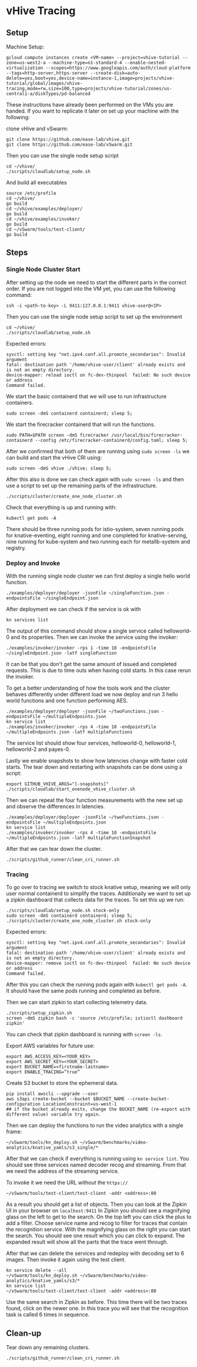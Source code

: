 # vHive Tracing

## Setup

Machine Setup:

```
gcloud compute instances create <VM-name> --project=vhive-tutorial --zone=us-west2-a --machine-type=n1-standard-4 --enable-nested-virtualization --scopes=https://www.googleapis.com/auth/cloud-platform --tags=http-server,https-server --create-disk=auto-delete=yes,boot=yes,device-name=instance-1,image=projects/vhive-tutorial/global/images/vhive-tracing,mode=rw,size=100,type=projects/vhive-tutorial/zones/us-central1-a/diskTypes/pd-balanced
```

These instructions have already been performed on the VMs you are handed.
If you want to replicate it later on set up your machine with the following:

clone vHive and vSwarm:
```
git clone https://github.com/ease-lab/vhive.git
git clone https://github.com/ease-lab/vSwarm.git
```
Then you can use the single node setup script
```
cd ~/vhive/
./scripts/cloudlab/setup_node.sh
```

And build all executables
```
source /etc/profile
cd ~/vhive/
go build
cd ~/vhive/examples/deployer/
go build
cd ~/vhive/examples/invoker/
go build
cd ~/vSwarm/tools/test-client/
go build
```

## Steps

### Single Node Cluster Start
After setting up the node we need to start the different parts in the correct
order. If you are not logged into the VM yet, you can use the following command:

```
ssh -i <path-to-key> -L 9411:127.0.0.1:9411 vhive-user@<IP>
```

Then you can use the single node setup script to set up the environment
```
cd ~/vhive/
./scripts/cloudlab/setup_node.sh
```

Expected errors:
```
sysctl: setting key "net.ipv4.conf.all.promote_secondaries": Invalid argument
fatal: destination path '/home/vhive-user/client' already exists and is not an empty directory.
device-mapper: reload ioctl on fc-dev-thinpool  failed: No such device or address
Command failed.
```

We start the basic containerd that we will use to run infrastructure
containers.

```
sudo screen -dmS containerd containerd; sleep 5;
```

We start the firecracker containerd that will run the functions.

```
sudo PATH=$PATH screen -dmS firecracker /usr/local/bin/firecracker-containerd --config /etc/firecracker-containerd/config.toml; sleep 5;
```

After we confirmed that both of them are running using `sudo screen -ls` we can
build and start the vHive CRI using:

```
sudo screen -dmS vhive ./vhive; sleep 5;
```

After this also is done we can check again with `sudo screen -ls` and then use
a script to set up the remaining parts of the infrastructure.

```
./scripts/cluster/create_one_node_cluster.sh
```

Check that everything is up and running with:

```
kubectl get pods -A
```

There should be three running pods for istio-system, seven running pods for
knative-eventing, eight running and one completed for knative-serving,
nine running for kube-system and two running each for metallb-system and
registry.

### Deploy and Invoke

With the running single node cluster we can first deploy a single hello world
function.

```
./examples/deployer/deployer -jsonFile ~/singleFunction.json -endpointsFile ~/singleEndpoint.json
```
After deployment we can check if the service is ok with
```
kn services list
```
The output of this command should show a single service called helloworld-0
and its properties.
Then we can invoke the service using the invoker:

```
./examples/invoker/invoker -rps 1 -time 10 -endpointsFile ~/singleEndpoint.json -latf singleFunction
```

It can be that you don't get the same amount of issued and completed requests.
This is due to time outs when having cold starts.
In this case rerun the invoker.

To get a better understanding of how the tools work and the cluster behaves
differently under different load we now deploy and run 3 hello world functions
and one function performing AES.

```
./examples/deployer/deployer -jsonFile ~/twoFunctions.json -endpointsFile ~/multipleEndpoints.json
kn service list
./examples/invoker/invoker -rps 4 -time 10 -endpointsFile ~/multipleEndpoints.json -latf multipleFunctions
```
The service list should show four services, helloworld-0, helloworld-1,
helloworld-2 and payes-0.

Lastly we enable snapshots to show how latencies change with faster cold starts.
The tear down and restarting with snapshots can be done using a script:
```
export GITHUB_VHIVE_ARGS="[-snapshots]"
./scripts/cloudlab/start_onenode_vhive_cluster.sh
```

Then we can repeat the four function measurements with the new set up and
observe the differences in latencies.

```
./examples/deployer/deployer -jsonFile ~/twoFunctions.json -endpointsFile ~/multipleEndpoints.json
kn service list
./examples/invoker/invoker -rps 4 -time 10 -endpointsFile ~/multipleEndpoints.json -latf multipleFunctionSnapshot
```

After that we can tear down the cluster.
```
./scripts/github_runner/clean_cri_runner.sh
```

### Tracing

To go over to tracing we switch to stock knative setup, meaning we will only
user normal containerd to simplify the traces.
Additionally we want to set up a zipkin dashboard that collects data for the
traces. To set this up we run:
```
./scripts/cloudlab/setup_node.sh stock-only
sudo screen -dmS containerd containerd; sleep 5;
./scripts/cluster/create_one_node_cluster.sh stock-only
```
Expected errors:
```
sysctl: setting key "net.ipv4.conf.all.promote_secondaries": Invalid argument
fatal: destination path '/home/vhive-user/client' already exists and is not an empty directory.
device-mapper: remove ioctl on fc-dev-thinpool  failed: No such device or address
Command failed.
```

After this you can check the running pods again with `kubectl get pods -A`.
It should have the same pods running and completed as before.

Then we can start zipkin to start collecting telemetry data.

```
./scripts/setup_zipkin.sh
screen -dmS zipkin bash -c 'source /etc/profile; istioctl dashboard zipkin'
```
You can check that zipkin dashboard is running with `screen -ls`.

Export AWS variables for future use:

```
export AWS_ACCESS_KEY=<YOUR_KEY>
export AWS_SECRET_KEY=<YOUR_SECRET>
export BUCKET_NAME=<firstname-lastname>
export ENABLE_TRACING=”true”
```
Create S3 bucket to store the ephemeral data.
```
pip install awscli --upgrade --user
aws s3api create-bucket --bucket $BUCKET_NAME --create-bucket-configuration LocationConstraint=us-west-1
## if the bucket already exits, change the BUCKET_NAME (re-export with different value) variable try again.

```
Then we can deploy the functions to run the video analytics with a single frame:
```
~/vSwarm/tools/kn_deploy.sh ~/vSwarm/benchmarks/video-analytics/knative_yamls/s3_single/*
```

After that we can check if everything is running using `kn service list`.
You should see three services named decoder recog and streaming.
From that we need the address of the streaming service.

To invoke it we need the URL without the `https://`

```
~/vSwarm/tools/test-client/test-client -addr <address>:80
```
As a result you should get a list of objects.
Then you can look at the Zipkin UI in your browser on `localhost:9411`
In Zipkin you should see a magnifying glass on the left to get to the search.
On the top left you can click the plus to add a filter.
Choose service name and recog to filter for traces that contain the recognition
service.
With the magnifying glass on the right you can start the search.
You should see one result which you can click to expand.
The expanded result will show all the parts that the trace went through.

After that we can delete the services and redeploy with decoding set to 6
images.
Then invoke it again using the test client.

```
kn service delete --all
~/vSwarm/tools/kn_deploy.sh ~/vSwarm/benchmarks/video-analytics/knative_yamls/s3/*
kn service list
~/vSwarm/tools/test-client/test-client -addr <address>:80
```

Use the same search in Zipkin as before.
This time there will be two traces found, click on the newer one.
In this trace you will see that the recognition task is called 6 times in
sequence.

## Clean-up

Tear down any remaining clusters.

```
./scripts/github_runner/clean_cri_runner.sh
```
